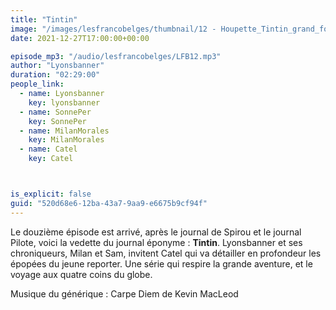 ```yaml
---
title: "Tintin"
image: "/images/lesfrancobelges/thumbnail/12 - Houpette_Tintin_grand_format.jpg"
date: 2021-12-27T17:00:00+00:00

episode_mp3: "/audio/lesfrancobelges/LFB12.mp3"
author: "Lyonsbanner"
duration: "02:29:00"
people_link: 
  - name: Lyonsbanner
    key: lyonsbanner
  - name: SonnePer
    key: SonnePer
  - name: MilanMorales
    key: MilanMorales
  - name: Catel
    key: Catel



is_explicit: false
guid: "520d68e6-12ba-43a7-9aa9-e6675b9cf94f"
---
```


<PodcastHeader/>

Le douzième épisode est arrivé, après le journal de Spirou et le journal Pilote, voici la vedette du journal éponyme : **Tintin**.
Lyonsbanner et ses chroniqueurs, Milan et Sam, invitent Catel qui va détailler en profondeur les épopées du jeune reporter. Une série qui respire la grande aventure, et le voyage aux quatre coins du globe.

Musique du générique : Carpe Diem de Kevin MacLeod
